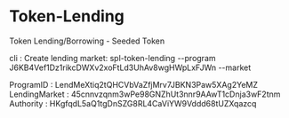 # Token-Lending
Token Lending/Borrowing - Seeded Token

cli : 
Create lending market:
spl-token-lending --program J6KB4Vef1Dz1rikcDWXv2xoFtLd3UhAv8wgHWpLxFJWn --market


ProgramID : LendMeXtiq2tQHCVbVaZfjMrv7JBKN3Paw5XAg2YeMZ
LendingMarket : 45cnnvzqnm3wPe98GNZhUt3nnr9AAwT1cDnja3wF2tnm
Authority : HKgfqdL5aQ1tgDnSZG8RL4CaViYW9Vddd68tUZXqazcq
